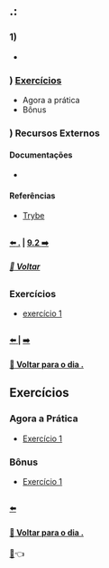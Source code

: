 <!-- README.md do dia -->

## .: 

### 1) [](Z-conteudo-recursos/.md#)
- 

### ) [Exercícios](X-agora-a-pratica/exercicios.md#exercícios)
- Agora a prática
- Bônus

### ) Recursos Externos

#### Documentações
- []()

#### Referências
- [Trybe](https://www.betrybe.com/)

##

#### [:arrow_left: .](../../bloco-diferente) | [9.2 :arrow_right:](../dia-diferente) [](../../../modulo-diferente)

##### [:rocket: Voltar](https://github.com/nnnnadia/trybe-exercicios#bloco-)

<!-- página de conteúdo -->

## 

### 

####

### Exercícios
- [exercício 1]()

##

#### [:arrow_left: ](./.md#) | [ :arrow_right:](./.md#)

#### [:date: Voltar para o dia .](../#)

<!-- página de exercícios -->

## Exercícios

### Agora a Prática
- [Exercício 1]()

### Bônus
- [Exercício 1]()

## 

#### [:arrow_left: ](../Z-conteudo-recursos/.md#)

#### [:date: Voltar para o dia .](../#)

<!-- emojis -->

[:page_facing_up:]():point_left:
